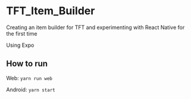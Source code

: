 # TFT_Item_Builder
Creating an item builder for TFT and experimenting with React Native for the first time

Using Expo

## How to run
Web: `yarn run web`

Android: `yarn start`
